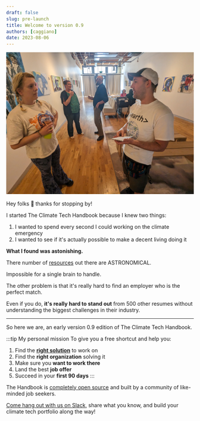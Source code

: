 ```yaml
---
draft: false
slug: pre-launch
title: Welcome to version 0.9
authors: [caggiano]
date: 2023-08-06
---
```


![Me with my notebook at a climate event](jacob-event-reporting.jpg)

Hey folks 👋  thanks for stopping by!

I started The Climate Tech Handbook because I knew two things:

1. I wanted to spend every second I could working on the climate emergency
2. I wanted to see if it's actually possible to make a decent living doing it

**What I found was astonishing.**

There number of [resources](../resources) out there are ASTRONOMICAL.

Impossible for a single brain to handle.

The other problem is that it's really hard to find an employer who is the perfect match.

Even if you do, **it's really hard to stand out** from 500 other resumes without understanding the biggest challenges in their industry.

---

So here we are, an early version 0.9 edition of The Climate Tech Handbook.

:::tip My personal mission
To give you a free shortcut and help you:
1. Find the **[right solution](solutions)** to work on
2. Find the **right organization** solving it
3. Make sure you **want to work there**
4. Land the best **job offer**
5. Succeed in your **first 90 days**
:::

The Handbook is [completely open source](https://github.com/climate-tech-handbook) and built by a community of like-minded job seekers.

[Come hang out with us on Slack](https://chat.climatetechhandbook.com), share what you know, and build your climate tech portfolio along the way!